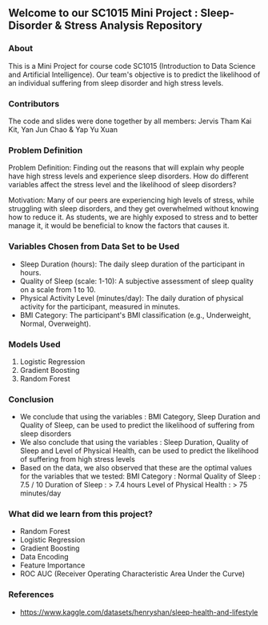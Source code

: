 ## Welcome to our SC1015 Mini Project : Sleep-Disorder & Stress Analysis Repository
### About
This is a Mini Project for course code SC1015 (Introduction to Data Science and Artificial Intelligence).
Our team's objective is to predict the likelihood of an individual suffering from sleep disorder and high stress levels.
     
### Contributors
The code and slides were done together by all members: Jervis Tham Kai Kit, Yan Jun Chao & Yap Yu Xuan

### Problem Definition
Problem Definition: Finding out the reasons that will explain why people have high stress levels and experience sleep disorders. How do different variables affect the stress level and the likelihood of sleep disorders?

Motivation: Many of our peers are experiencing high levels of stress, while struggling with sleep disorders, and they get overwhelmed without knowing how to reduce it. As students, we are highly exposed to stress and to better manage it, it would be beneficial to know the factors that causes it.

### Variables Chosen from Data Set to be Used
- Sleep Duration (hours): The daily sleep duration of the participant in hours.
- Quality of Sleep (scale: 1-10): A subjective assessment of sleep quality on a scale from 1 to 10.
- Physical Activity Level (minutes/day): The daily duration of physical activity for the participant, measured in minutes.
- BMI Category: The participant's BMI classification (e.g., Underweight, Normal, Overweight).

### Models Used
  1. Logistic Regression
  2. Gradient Boosting
  3. Random Forest 

### Conclusion
- We conclude that using the variables : BMI Category, Sleep Duration and Quality of Sleep, can be used to predict the likelihood of suffering from sleep disorders
- We also conclude that using the variables : Sleep Duration, Quality of Sleep and Level of Physical Health, can be used to predict the likelihood of suffering from high stress levels
- Based on the data, we also observed that these are the optimal values for the variables that we tested:
  BMI Category : Normal
  Quality of Sleep : 7.5 / 10
  Duration of Sleep : > 7.4 hours
  Level of Physical Health : > 75 minutes/day
  
  
### What did we learn from this project?
- Random Forest 
- Logistic Regression 
- Gradient Boosting
- Data Encoding
- Feature Importance
- ROC AUC (Receiver Operating Characteristic Area Under the Curve)

### References
- https://www.kaggle.com/datasets/henryshan/sleep-health-and-lifestyle
